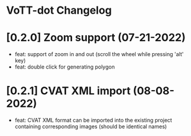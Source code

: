 # VoTT-dot Changelog

<!-- cl-start -->

# [0.2.0] Zoom support (07-21-2022)

- feat: support of zoom in and out (scroll the wheel while pressing 'alt' key)
- feat: double click for generating polygon

# [0.2.1] CVAT XML import (08-08-2022)

- feat: CVAT XML format can be imported into the existing project containing corresponding images (should be identical names)
